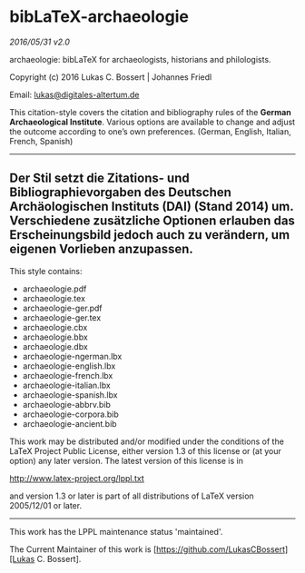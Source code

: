bibLaTeX-__archaeologie__    
=======
_2016/05/31 v2.0_


archaeologie: bibLaTeX for archaeologists, 
historians and philologists.


Copyright (c) 2016 Lukas C. Bossert | Johannes Friedl

Email: lukas@digitales-altertum.de

This citation-style covers the citation and bibliography rules of 
the __German Archaeological Institute__. 
Various options are available to change and adjust 
the outcome according to one’s own preferences.
(German, English, Italian, French, Spanish)

---
Der Stil setzt die Zitations- und Bibliographievorgaben 
des Deutschen Archäologischen Instituts (DAI) (Stand 2014) um. 
Verschiedene zusätzliche Optionen erlauben das Erscheinungsbild 
jedoch auch zu verändern, um eigenen Vorlieben anzupassen.
---


This style contains:
* archaeologie.pdf
* archaeologie.tex
* archaeologie-ger.pdf
* archaeologie-ger.tex
* archaeologie.cbx
* archaeologie.bbx
* archaeologie.dbx
* archaeologie-ngerman.lbx
* archaeologie-english.lbx
* archaeologie-french.lbx
* archaeologie-italian.lbx
* archaeologie-spanish.lbx
* archaeologie-abbrv.bib
* archaeologie-corpora.bib
* archaeologie-ancient.bib

This work may be distributed and/or modified under the
conditions of the LaTeX Project Public License, either version 1.3
of this license or (at your option) any later version.
The latest version of this license is in

http://www.latex-project.org/lppl.txt

and version 1.3 or later is part of all distributions of LaTeX
version 2005/12/01 or later.

---
This work has the LPPL maintenance status 'maintained'.

The Current Maintainer of this work is [https://github.com/LukasCBossert][Lukas C. Bossert].

